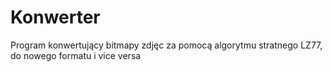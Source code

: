 # Konwerter
Program konwertujący bitmapy zdjęc za pomocą algorytmu stratnego LZ77, do nowego formatu i vice versa
